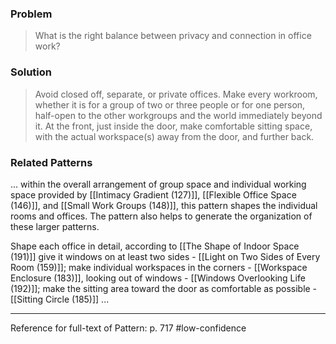 ### Problem
>What is the right balance between privacy and connection in office work?

### Solution
>Avoid closed off, separate, or private offices. Make every workroom, whether it is for a group of two or three people or for one person, half-open to the other workgroups and the world immediately beyond it. At the front, just inside the door, make comfortable sitting space, with the actual workspace(s) away from the door, and further back.

### Related Patterns
... within the overall arrangement of group space and individual working space provided by [[Intimacy Gradient (127)]], [[Flexible Office Space (146)]], and [[Small Work Groups (148)]], this pattern shapes the individual rooms and offices. The pattern also helps to generate the organization of these larger patterns.

Shape each office in detail, according to [[The Shape of Indoor Space (191)]] give it windows on at least two sides - [[Light on Two Sides of Every Room (159)]]; make individual workspaces in the corners - [[Workspace Enclosure (183)]], looking out of windows - [[Windows Overlooking Life (192)]]; make the sitting area toward the door as comfortable as possible - [[Sitting Circle (185)]] ...

---
Reference for full-text of Pattern: p. 717 #low-confidence 